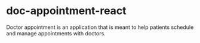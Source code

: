# doc-appointment-react
Doctor appointment is an application that is meant to help patients schedule and manage appointments with doctors.
